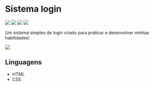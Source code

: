 # Sistema login

![](https://img.shields.io/github/languages/count/ItaloAraujoo/Sistema-Logins) ![](https://img.shields.io/github/languages/top/ItaloAraujoo/Sistema-Logins) ![](https://img.shields.io/github/last-commit/ItaloAraujoo/Sistema-Logins) ![](https://img.shields.io/github/repo-size/ItaloAraujoo/Sistema-Logins)

Um sistema simples de login criado para praticar e desenvolver minhas habilidades!

![](https://github.com/ItaloAraujoo/Sistema-Logins/blob/master/SistemaLogin.jpg?raw=true)

## Linguagens
- HTML
- CSS
